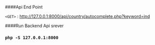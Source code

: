 ####Api End Point

`<GET>` : <http://127.0.0.1:8000/api/country/autocomplete.php?keyword=ind>

####Run Backend Api srever

### `php -S 127.0.0.1:8000`

